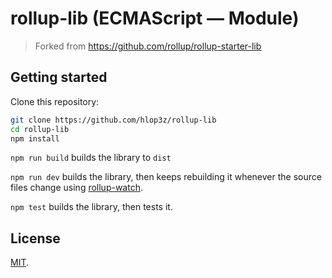 # rollup-lib (ECMAScript — Module)

> Forked from https://github.com/rollup/rollup-starter-lib

## Getting started

Clone this repository:

```bash
git clone https://github.com/hlop3z/rollup-lib
cd rollup-lib
npm install
```

`npm run build` builds the library to `dist`

`npm run dev` builds the library, then keeps rebuilding it whenever the source files change using [rollup-watch](https://github.com/rollup/rollup-watch).

`npm test` builds the library, then tests it.

## License

[MIT](LICENSE).
